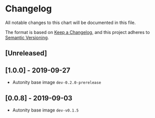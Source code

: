 # Changelog
All notable changes to this chart will be documented in this file.

The format is based on [Keep a Changelog](https://keepachangelog.com/en/1.0.0/),
and this project adheres to [Semantic Versioning](https://semver.org/spec/v2.0.0.html).

## [Unreleased]

## [1.0.0] - 2019-09-27
- Autonity base image `dev-0.2.0-prerelease`

## [0.0.8] - 2019-09-03
- Autonity base image `dev-v0.1.5`


